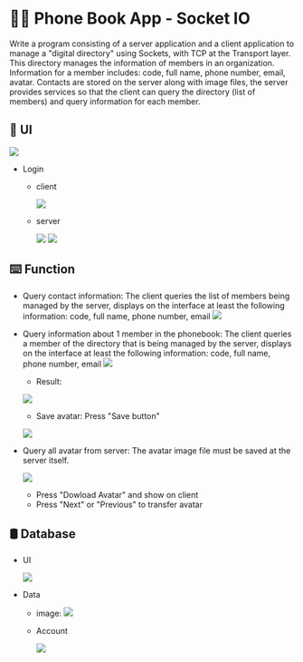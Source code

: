 # 👨‍💻 Phone Book App - Socket IO

Write a program consisting of a server application and a client application to manage a "digital directory" using Sockets, with TCP at the Transport layer. This directory manages the information of members in an organization. Information for a member includes: code, full name, phone number, email, avatar. Contacts are stored on the server along with image files, the server provides services so that the client can query the directory (list of members) and query information for each member.

## 📲 UI

![](./image/p6.png)

- Login
    - client

        ![](./image/p7.png)

    - server

        ![](./image/p8.png)
        ![](./image/p9.png)
        



## ⌨️ Function
- Query contact information: The client queries the list of members being managed by the server, displays on the interface at least the following information: code, full name, phone number, email
    ![](./image/p1.png)

- Query information about 1 member in the phonebook: The client queries a member of the directory that is being managed by the server, displays on the interface at least the following information: code, full name, phone number, email
    ![](./image/p2.png)

    - Result:

    ![](./image/p3.png)

    - Save avatar: Press "Save button"

    ![](./image/p4.png)
    

- Query all avatar from server: The avatar image file must be saved at the server itself.

    ![](./image/p5.png)

    - Press "Dowload Avatar" and show on client
    - Press "Next" or "Previous" to transfer avatar

## 🛢️ Database
- UI

    ![](./image/p10.png)

- Data
    - image:
        ![](./image/p11.png)

    - Account

        ![](./image/p12.png)




